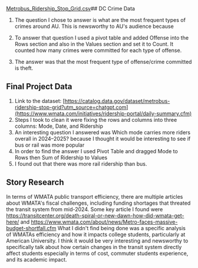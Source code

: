 [Metrobus_Ridership_Stop_Grid.csv](https://github.com/user-attachments/files/22652881/Metrobus_Ridership_Stop_Grid.csv)## DC Crime Data
1. The question I chose to answer is what are the most frequent types of crimes around AU. This is newsworthy to AU's audience because 

2. To answer that question I used a pivot table and added Offense into the Rows section and also in the Values section and set it to Count. It counted how many crimes were committed for each type of offense.
3. The answer was that the most frequent type of offense/crime committed is theft.
## Final Project Data
1. Link to the dataset: [https://catalog.data.gov/dataset/metrobus-ridership-stop-grid?utm_source=chatgpt.com](https://www.wmata.com/initiatives/ridership-portal/daily-summary.cfm)
2. Steps I took to clean it were fixing the rows and columns into three columns: Mode, Date, and Ridership
3.  An interesting question I answered was Which mode carries more riders overall in 2024–2025? because I thought it would be interesting to see if bus or rail was more popular
4.  In order to find the answer I used Pivot Table and dragged Mode to Rows then Sum of Ridership to Values
5.  I found out that there was more rail ridership than bus.

## Story Research
In terms of WMATA public transport efficiency, there are multiple articles about WMATA's fiscal challenges, including funding shortages that threated the transit system from mid-2024. Some key article I found were https://transitcenter.org/death-spiral-or-new-dawn-how-did-wmata-get-here/ and https://www.wmata.com/about/news/Metro-faces-massive-budget-shortfall.cfm What I didn't find being done was a specific analysis of WMATAs efficiency and how it impacts college students, particularly at American University. I think it would be very interesting and newsworthy to specifically talk about how certain changes in the transit system directly affect students especially in terms of cost, commuter students experience, and its academic impact.
